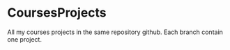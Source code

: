 # CoursesProjects
All my courses projects in the same repository github. Each branch contain one project.
